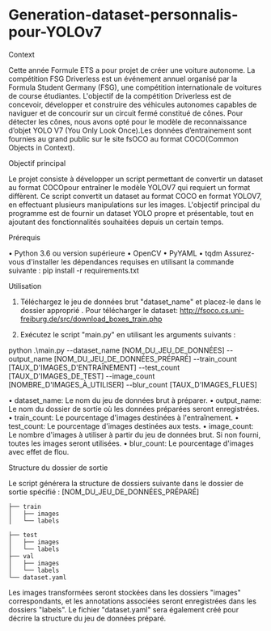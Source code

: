 # Generation-dataset-personnalis-pour-YOLOv7

Context

Cette année Formule ETS a pour projet de créer une voiture autonome. La compétition FSG Driverless est un événement annuel organisé par la Formula Student Germany (FSG), une compétition internationale de voitures de course étudiantes. L'objectif de la compétition Driverless est de concevoir, développer et construire des véhicules autonomes capables de naviguer et de concourir sur un circuit fermé constitué de cônes. Pour détecter les cônes, nous avons opté pour le modèle de reconnaissance d’objet YOLO V7 (You Only Look Once).Les données d’entrainement sont fournies au grand public sur le site fsOCO au format COCO(Common Objects in Context).

Objectif principal

Le projet consiste à développer un script permettant de convertir un dataset au format COCOpour entraîner le modèle YOLOV7 qui requiert un format diffèrent. Ce script convertit un dataset au format COCO en format YOLOV7, en effectuant plusieurs manipulations sur les images. L'objectif principal du programme est de fournir un dataset YOLO propre et présentable, tout en ajoutant des fonctionnalités souhaitées depuis un certain temps.

Prérequis

•	Python 3.6 ou version supérieure
•	OpenCV
•	PyYAML
•	tqdm
Assurez-vous d'installer les dépendances requises en utilisant la commande suivante : pip install -r requirements.txt

Utilisation

1.	Téléchargez le jeu de données brut "dataset_name" et placez-le dans le dossier approprié . Pour télécharger le dataset: http://fsoco.cs.uni-freiburg.de/src/download_boxes_train.php

2.	Exécutez le script "main.py" en utilisant les arguments suivants :

python .\main.py --dataset_name [NOM_DU_JEU_DE_DONNÉES] --output_name [NOM_DU_JEU_DE_DONNÉES_PRÉPARÉ] --train_count [TAUX_D'IMAGES_D'ENTRAÎNEMENT] --test_count [TAUX_D'IMAGES_DE_TEST] --image_count [NOMBRE_D'IMAGES_À_UTILISER] --blur_count [TAUX_D'IMAGES_FLUES]

•	dataset_name: Le nom du jeu de données brut à préparer.
•	output_name: Le nom du dossier de sortie où les données préparées seront enregistrées.
•	train_count: Le pourcentage d'images destinées à l'entraînement.
•	test_count: Le pourcentage d'images destinées aux tests.
•	image_count: Le nombre d'images à utiliser à partir du jeu de données brut. Si non fourni, toutes les images seront utilisées.
•	blur_count: Le pourcentage d'images avec effet de flou.

Structure du dossier de sortie

Le script générera la structure de dossiers suivante dans le dossier de sortie spécifié :
[NOM_DU_JEU_DE_DONNÉES_PRÉPARÉ]

    ├── train
    │   ├── images
    │   └── labels
    
    ├── test
    │   ├── images
    │   └── labels
    ├── val
    │   ├── images
    │   └── labels
    └── dataset.yaml
Les images transformées seront stockées dans les dossiers "images" correspondants, et les annotations associées seront enregistrées dans les dossiers "labels". Le fichier "dataset.yaml" sera également créé pour décrire la structure du jeu de données préparé.
